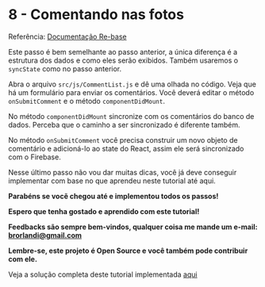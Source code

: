 # 8 - Comentando nas fotos

Referência: [Documentação Re-base](https://github.com/tylermcginnis/re-base#syncstateendpoint-options)

Este passo é bem semelhante ao passo anterior, a única diferença é a estrutura dos dados e como eles serão exibidos.
Também usaremos o `syncState` como no passo anterior.

Abra o arquivo `src/js/CommentList.js` e dê uma olhada no código. 
Veja que há um formulário para enviar os comentários. Você deverá editar o método `onSubmitComment` e o método `componentDidMount`.

No método `componentDidMount` sincronize com os comentários do banco de dados. Perceba que o caminho a ser sincronizado é diferente também.

No método `onSubmitComment` você precisa construir um novo objeto de comentário e adicioná-lo ao state do React, assim ele será sincronizado com o Firebase.

Nesse último passo não vou dar muitas dicas, você já deve conseguir implementar com base no que aprendeu neste tutorial até aqui.

**Parabéns se vocẽ chegou até e implementou todos os passos!**

**Espero que tenha gostado e aprendido com este tutorial!**

**Feedbacks são sempre bem-vindos, qualquer coisa me mande um e-mail: brorlandi@gmail.com**

**Lembre-se, este projeto é Open Source e você também pode contribuir com ele.**

Veja a solução completa deste tutorial implementada [aqui]()